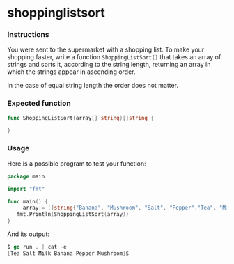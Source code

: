 # shoppinglistsort

### Instructions

You were sent to the supermarket with a shopping list. To make your shopping faster, write a function `ShoppingListSort()` that takes an array of strings and sorts it, according to the string length, returning an array in which the strings appear in ascending order.

In the case of equal string length the order does not matter.

### Expected function

```go
func ShoppingListSort(array[] string)[]string {

}
```

### Usage

Here is a possible program to test your function:

```go
package main

import "fmt"

func main() {
	 array:= []string{"Banana", "Mushroom", "Salt", "Pepper","Tea", "Milk"}
   fmt.Println(ShoppingListSort(array))
}
```

And its output:

```go
$ go run . | cat -e
[Tea Salt Milk Banana Pepper Mushroom]$
```
